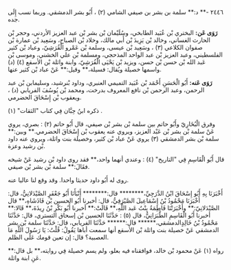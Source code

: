 ٢٤٤٦ -** د:** سلمة بن بشر بن صيفي الشامي (٢) ، أَبُو بشر الدمشقي. وربما نسب إِلَى جده.

**رَوَى عَن:** البختري بْن عُبَيد الطابخي، وسُلَيْمان بْن بشر بْن عبد العزيز الأردني، وحجر بْن الحارث الغساني، وخالد بْن يَزِيدَ بْن أَبي مالك، وخلاد بْن الصباح، وسَعِيد بْن عمارة بْن صفوان الكلاعي (٣) ، وسَعِيد بْن عيسى، وسلمة بْن عَمْرو الْقُرَشِيّ، وعباد بْن كثير الفلسطيني، وعبد العزيز بْن عبد الواحد المذحجي، ومسلمة بْن علي الخشني، وموسى بْن عَبد الله بْن حسن بْن حسن، ويزيد بْن يَحْيَى الْقُرَشِيّ، وابنة واثلة بْن الأسقع (٤) (د) واسمها خصيلة ويُقال: فسيلة،** وقيل:** عَنْ عباد بْن كثير عنها.

**رَوَى عَنه:** أَبُو الْحَسَنِ أَحْمَد بْن عُبَيد التميمي العنبري، وداود بْنرشيد، وسليمابن بْن عبد الرحمن، وعبد الرحمن بْن نافع المعروف بدرخت، ومحمد بْن يُوسُفَ الفريابي (د) ، ويعقوب بْن إِسْحَاقَ الحضرمي.

ذكره ابنُ حِبَّان فِي كتاب "الثقات" (١) .

وفرق الْبُخَارِيّ وأَبُو حاتم بين سلمة بْن بشر بْن صيفي، قال أَبُو حاتم (٢) : بصري، يروي عَنْ سلمة بْن بشر بْن عَبْد العزيز، ويروي عنه يعقوب بْن إِسْحَاقَ الحضرمي.** وبين:** سلمة بْن بشر الدمشقي (٣) يروي عَنْ عباد بْن كثير، وخصيلة بنت واثلة، ويروي عنه داود بْن رشيد وعزة.

قال أَبُو الْقَاسِمِ فِي "التاريخ" (٤) : وعندي أنهما واحد،** فقد روى داود بْن رشيد عَنْ شيخه فقَالَ:** سلمة بْن بشر بْن صيفي.

روى له أَبُو داود حديثا واحدا. وقد وقع لنا عاليا عنه.

أَخْبَرَنَا بِهِ أَبُو إِسْحَاقَ ابْنُ الدَّرَجِيِّ،******** قال:******** أَنْبَأَنَا أَبُو جَعْفَرٍ الصَّيْدَلانِيُّ، قال: أَخْبَرَنَا مَحْمُودُ بْنُ إِسْمَاعِيلَ الصَّيْرَفِيُّ، قال: أخبرنا أَبُو الحسين بْن فَاذَشَاهِ،** قال الصَّيْدَلانِيّ:** وأَخْبَرَتْنَا فَاطِمَةُ بِنْتُ عَبد اللَّهِ،** قَالَتْ:** أخبرنا أَبُو بَكْرِ بْنُ رِيذَةَ،** قَالا:** أخبرنا أَبُو الْقَاسِمِ الطَّبَرَانِيُّ، قال (٥) : حَدَّثَنَا الحسين بْن إسحاق التستري، قال: حَدَّثَنَا مَحْمُودُ بْنُ خَالِدٍالدمشقي،****** قال:****** حَدَّثَنَا الفريابي، قال: حَدَّثَنَا سلمة بْن بشر الدمشقي عَنْ خصيلة بنت واثلة بْن الأسقع أنها سمعت أباها يَقُولُ: قُلْتُ: يَا رَسُولَ اللَّهِ مَا العصبية؟ قال: إن تعين قومك عَلَى الظلم.

رواه (١) عَنْ محمود بْن خالد، فوافقناه فيه بعلو، ولم يسم خصيلة فِي روايته،** بل قال:** عَنِ ابنة واثلة.